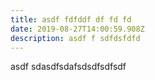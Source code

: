 ```yaml
---
title: asdf fdfddf df fd fd
date: 2019-08-27T14:00:59.908Z
description: asdf f sdfdsfdfd
---
```

asdf sdasdfsdafsdsdfsdfsdf

